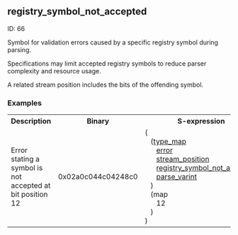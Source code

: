 ## registry_symbol_not_accepted

ID: 66

Symbol for validation errors caused by a specific registry symbol during parsing.

Specifications may limit accepted registry symbols to reduce parser complexity and resource usage.

A related stream position includes the bits of the offending symbol.

### Examples

<table><tr><th>Description</th><th>Binary</th><th>S-expression</th><th>Unpacked</th></tr><tr><td>Error stating a symbol is not accepted at bit position 12</td><td>0x02a0c044c04248c0</td><td>(<br>&nbsp;&nbsp;&nbsp;(<a href="./type_map.md">type_map</a> <br>&nbsp;&nbsp;&nbsp;&nbsp;&nbsp;&nbsp;<a href="./error.md">error</a> <br>&nbsp;&nbsp;&nbsp;&nbsp;&nbsp;&nbsp;<a href="./stream_position.md">stream_position</a> <br>&nbsp;&nbsp;&nbsp;&nbsp;&nbsp;&nbsp;<a href="./registry_symbol_not_accepted.md">registry_symbol_not_accepted</a> <br>&nbsp;&nbsp;&nbsp;&nbsp;&nbsp;&nbsp;<a href="./parse_varint.md">parse_varint</a><br>&nbsp;&nbsp;&nbsp;) <br>&nbsp;&nbsp;&nbsp;(map <br>&nbsp;&nbsp;&nbsp;&nbsp;&nbsp;&nbsp;12<br>&nbsp;&nbsp;&nbsp;)<br>)</td><td><pre>{
  "error": "registry_symbol_not_accepted",
  "stream_position": 12
}</pre></td></table>